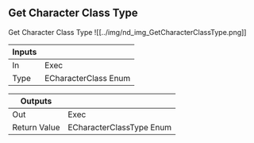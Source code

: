 ## Get Character Class Type
Get Character Class Type
![[../img/nd_img_GetCharacterClassType.png]]

|Inputs||
|--|--|
| In | Exec |
| Type | ECharacterClass Enum |

|Outputs||
|--|--|
| Out | Exec |
| Return Value | ECharacterClassType Enum |
